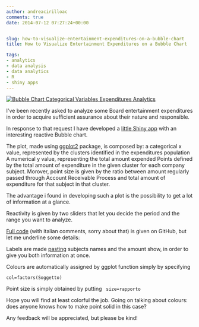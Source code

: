 ```yaml
---
author: andreacirilloac
comments: true
date: 2014-07-12 07:27:24+00:00


slug: how-to-visualize-entertainment-expenditures-on-a-bubble-chart
title: How to Visualize Entertainment Expenditures on a Bubble Chart

tags:
- analytics
- data analysis
- data analytics
- R
- shiny apps
---
```


[![Bubble Chart Categorical Variables Expenditures Analytics](https://andreacirilloblog.files.wordpress.com/2014/07/categorical-bubble-chart.png)](https://andreacirilloblog.files.wordpress.com/2014/07/categorical-bubble-chart.png)

I've been recently asked to analyze some Board entertainment expenditures in order to acquire sufficient assurance about their nature and responsible.

In response to that request I have developed a [little Shiny app](https://andreacirillo.shinyapps.io/Entertainment_Expenditures/) with an interesting reactive Bubble chart.



The plot, made using [ggplot2](http://ggplot2.org) package, is composed by:
a categorical x value, represented by the clusters identified in the expenditures population
A numerical y value, representing the total amount expended
Points defined by the total amount of expenditure in the given cluster for each company subject.
Morover, point size is given by the ratio between amount regularly passed through Account Receivable Process and total amount of expenditure for that subject in that cluster.

The advantage i found in developing such a plot is the possibility to get a lot of information at a glance.

Reactivity is given by two sliders that let you decide the period and the range you want to analyze.

[Full code](https://github.com/AndreaCirilloAC/Entertainment_Expenditures) (with italian comments, sorry about that) is given on GitHub, but let me underline some details:

Labels are made [pasting](http://stat.ethz.ch/R-manual/R-devel/library/base/html/paste.html) subjects names and the amount show, in order to give you both information at once.

Colours are automatically assigned by ggplot function simply by specifying

`col=factors(Soggetto)`

Point size is simply obtained by putting
` size=rapporto`

Hope you will find at least colorful the job.
Going on talking about colours: does anyone knows how to make point solid in this case?

Any feedback will be appreciated, but please be kind!
